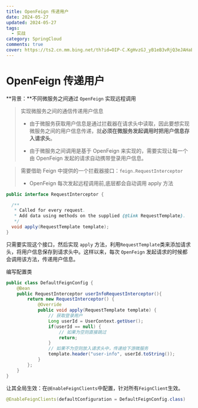 ```yaml
---
title: OpenFeign 传递用户
date: 2024-05-27
updated: 2024-05-27
tags: 
  - 实战
category: SpringCloud
comments: true
cover: https://ts2.cn.mm.bing.net/th?id=OIP-C.KgHvzGJ_yB1eB3vRjQ3eJAHaEK&w=333&h=187&c=8&rs=1&qlt=90&o=6&dpr=1.3&pid=3.1&rm=2
---
```

# OpenFeign 传递用户

**背景：**不同微服务之间通过 `OpenFeign` 实现远程调用

> 实现微服务之间的通信传递用户信息
>
> - 由于微服务获取用户信息是通过拦截器在请求头中读取，因此要想实现微服务之间的用户信息传递，就**必须在微服务发起调用时把用户信息存入请求头**。
>
> - 由于微服务之间调用是基于 OpenFeign 来实现的，需要实现让每一个由 OpenFeign 发起的请求自动携带登录用户信息。



>需要借助 Feign 中提供的一个拦截器接口：`feign.RequestInterceptor`
>
>-  OpenFeign 每次发起远程调用前,底层都会自动调用 apply 方法

```Java
public interface RequestInterceptor {

  /**
   * Called for every request. 
   * Add data using methods on the supplied {@link RequestTemplate}.
   */
  void apply(RequestTemplate template);
}
```

只需要实现这个接口，然后实现 `apply` 方法，利用`RequestTemplate`类来添加请求头，将用户信息保存到请求头中。这样以来，每次 `OpenFeign` 发起请求的时候都会调用该方法，传递用户信息。

编写配置类

```Java
public class DefaultFeignConfig {
    @Bean
    public RequestInterceptor userInfoRequestInterceptor(){
        return new RequestInterceptor() {
            @Override
            public void apply(RequestTemplate template) {
                // 获取登录用户
                Long userId = UserContext.getUser();
                if(userId == null) {
                    // 如果为空则直接跳过
                    return;
                }
                // 如果不为空则放入请求头中，传递给下游微服务
                template.header("user-info", userId.toString());
            }
        };
    }
}    
```



让其全局生效：在`@EnableFeignClients`中配置，针对所有`FeignClient`生效。

```Java
@EnableFeignClients(defaultConfiguration = DefaultFeignConfig.class)
```